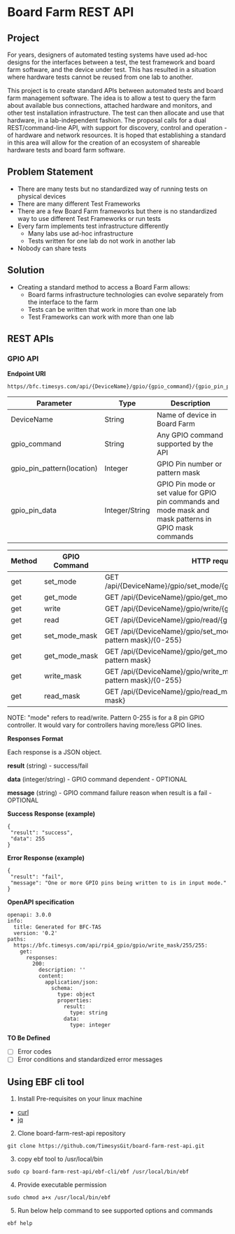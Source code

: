 # Board Farm REST API

## Project
For years, designers of automated testing systems have used ad-hoc designs for the interfaces between a test, the test framework and board farm software, and the device under test. This has resulted in a situation where hardware tests cannot be reused from one lab to another.

This project is to create standard APIs between automated tests and board farm management software. The idea is to allow a test to query the farm about available bus connections, attached hardware and monitors, and other test installation infrastructure. The test can then allocate and use that hardware, in a lab-independent fashion. The proposal calls for a dual REST/command-line API, with support for discovery, control and operation - of hardware and network resources. It is hoped that establishing a standard in this area will allow for the creation of an ecosystem of shareable hardware tests and board farm software.

## Problem Statement
* There are many tests but no standardized way of running tests on physical devices
* There are many different Test Frameworks
* There are a few Board Farm frameworks but there is no standardized way to use different Test Frameworks or run tests
* Every farm implements test infrastructure differently
  * Many labs use ad-hoc infrastructure
  * Tests written for one lab do not work in another lab
* Nobody can share tests

## Solution
* Creating a standard method to access a Board Farm allows:
  * Board farms infrastructure technologies can evolve separately from the interface to the farm
  * Tests can be written that work in more than one lab
  * Test Frameworks can work with more than one lab

## REST APIs

### GPIO API

**Endpoint URI**
```
https//bfc.timesys.com/api/{DeviceName}/gpio/{gpio_command}/{gpio_pin_pattern(location)}/{gpio_pin_data}
```
Parameter | Type | Description
------------ | ------------- | -------------
DeviceName | String | Name of device in Board Farm
gpio_command | String | Any GPIO command supported by the API
gpio_pin_pattern(location) | Integer | GPIO Pin number or pattern mask 
gpio_pin_data | Integer/String | GPIO Pin mode or set value for GPIO pin commands and mode mask and mask patterns in GPIO mask commands 

Method | GPIO Command | HTTP request 
------------ | ------------- | -------------
get | set_mode | GET /api/{DeviceName}/gpio/set_mode/{gpio_pin_number}/{write/read} 
get | get_mode | GET /api/{DeviceName}/gpio/get_mode/{gpio_pin_number} 
get | write | GET /api/{DeviceName}/gpio/write/{gpio_pin_number}/{0/1} 
get | read | GET /api/{DeviceName}/gpio/read/{gpio_pin_number} 
get | set_mode_mask | GET /api/{DeviceName}/gpio/set_mode_mask/{Lab pin locations pattern mask}/{0-255} 
get | get_mode_mask | GET /api/{DeviceName}/gpio/get_mode_mask/{Lab pin locations pattern mask} 
get | write_mask | GET /api/{DeviceName}/gpio/write_mask/{Lab pin locations pattern mask}/{0-255} 
get | read_mask | GET /api/{DeviceName}/gpio/read_mask/{Lab pin locations pattern mask} 

NOTE: "mode" refers to read/write. Pattern 0-255 is for a 8 pin GPIO controller. It would vary for controllers having more/less GPIO lines.

**Responses**
**Format**

Each response is a JSON object. 

**result** (string) - success/fail

**data** (integer/string) - GPIO command dependent - OPTIONAL

**message** (string) - GPIO command failure reason when result is a fail - OPTIONAL

**Success Response (example)**
```
{
 "result": "success",
 "data": 255
}
```

**Error Response (example)**
```
{
 "result": "fail",
 "message": "One or more GPIO pins being written to is in input mode."
}
```

**OpenAPI specification**

```
openapi: 3.0.0
info:
  title: Generated for BFC-TAS
  version: '0.2'
paths:
  https://bfc.timesys.com/api/rpi4_gpio/gpio/write_mask/255/255:
    get:
      responses:
        200:
          description: ''
          content:
            application/json:
              schema:
                type: object
                properties:
                  result:
                    type: string
                  data:
                    type: integer
```

**TO Be Defined**
- [ ] Error codes
- [ ] Error conditions and standardized error messages

## Using EBF cli tool

1. Install Pre-requisites on your linux machine
  * [curl](https://curl.haxx.se/)
  * [jq](https://stedolan.github.io/jq/)
2. Clone board-farm-rest-api repository
```
git clone https://github.com/TimesysGit/board-farm-rest-api.git
```
3. copy ebf tool to /usr/local/bin
```
sudo cp board-farm-rest-api/ebf-cli/ebf /usr/local/bin/ebf
```
4. Provide executable permission
```
sudo chmod a+x /usr/local/bin/ebf
```
5. Run below help command to see supported options and commands
```
ebf help
```
